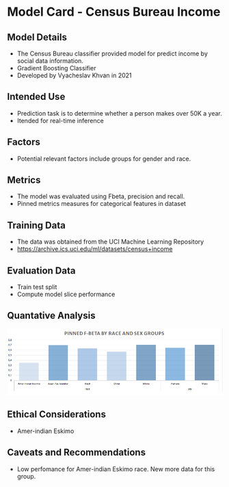 # Model Card - Census Bureau Income

## Model Details
* The Census Bureau classifier provided model for predict
income by social data information.
* Gradient Boosting Classifier
* Developed by Vyacheslav Khvan in 2021

## Intended Use
* Prediction task is to determine whether a person makes over 50K a year.
* Itended for real-time inference

## Factors
* Potential relevant factors include groups for gender and race.

## Metrics
* The model was evaluated using Fbeta, precision and recall.
* Pinned metrics measures for categorical features in dataset

## Training Data
* The data was obtained from the UCI Machine Learning Repository
* https://archive.ics.uci.edu/ml/datasets/census+income

## Evaluation Data
* Train test split
* Compute model slice performance

## Quantative Analysis
<img src="https://github.com/vykhvan/ml-devops-ci-cd/blob/main/quantative-analysis.png" alt="drawing" width="800"/>

## Ethical Considerations
* Amer-indian Eskimo
 
## Caveats and Recommendations
* Low perfomance for Amer-indian Eskimo race. New more data for this group.
